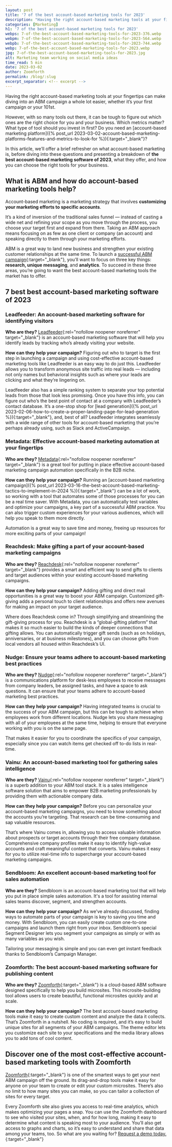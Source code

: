 ```yaml
---
layout: post
title: '7 of the best account-based marketing tools for 2023'
description: "Having the right account-based marketing tools at your fingertips can make diving into an ABM campaign a whole lot easier, whether it’s your first campaign or your 101st."
categories: [Marketing]
h1: '7 of the best account-based marketing tools for 2023'
webps: 7-of-the-best-account-based-marketing-tools-for-2023-376.webp
webpm: 7-of-the-best-account-based-marketing-tools-for-2023-564.webp
webpb: 7-of-the-best-account-based-marketing-tools-for-2023-744.webp
webp: 7-of-the-best-account-based-marketing-tools-for-2023.webp
jpg: 7-of-the-best-account-based-marketing-tools-for-2023.jpg
alt: Marketing team working on social media ideas
time_read: 5 min
date: 2023-03-02
author: Zoomforth
permalink: /blog/:slug
excerpt_separator: <!-- excerpt -->
---
```

Having the right account-based marketing tools at your fingertips can make diving into an ABM campaign a whole lot easier, whether it’s your first campaign or your 101st.
<!-- excerpt -->

However, with so many tools out there, it can be tough to figure out which ones are the right choice for you and your business. Which metrics matter? What type of tool should you invest in first? Do you need an [account-based marketing platform]({% post_url 2023-03-02-account-based-marketing-platforms-features-and-metrics-to-look-for %}){:target="_blank"}?

In this article, we’ll offer a brief refresher on what account-based marketing is, before diving into these questions and presenting a breakdown of **the best account-based marketing software of 2023**, what they offer, and how you can choose the right tools for your business.

## What is ABM and how do account-based marketing tools help?

Account-based marketing is a marketing strategy that involves **customizing your marketing efforts to specific accounts**.

It’s a kind of inversion of the traditional sales funnel — instead of casting a wide net and refining your scope as you move through the process, you choose your target first and expand from there. Taking an ABM approach means focusing on as few as one client or company (an account) and speaking directly to them through your marketing efforts.

ABM is a great way to land new business and strengthen your existing customer relationships at the same time. To launch a [successful ABM campaign]({{'blog/what-is-an-account-based-marketing-campaign-how-to-get-started-with-abm'|relative_url}}){:target="_blank"}, you’ll want to focus on three key things: **research, unique messaging**, and **analytics**. To succeed in these three areas, you’re going to want the best account-based marketing tools the market has to offer.

## 7 best best account-based marketing software of 2023

### Leadfeeder: An account-based marketing software for identifying visitors

**Who are they?** [Leadfeeder](https://www.leadfeeder.com/){:rel="nofollow noopener noreferrer" target="_blank"} is an account-based marketing software that will help you identify leads by tracking who’s already visiting your website.

**How can they help your campaign?** Figuring out who to target is the first step in launching a campaign and using cost-effective account-based marketing tools like Leadfeeder is an easy way to do just this. Leadfeeder allows you to transform anonymous site traffic into real leads — including not only names but behavioral insights such as where your leads are clicking and what they’re lingering on.

Leadfeeder also has a simple ranking system to separate your top potential leads from those that look less promising. Once you have this info, you can figure out who’s the best point of contact at a company with Leadfeeder’s contact database. It’s a one-stop shop for [lead generation]({% post_url 2023-02-06-how-to-create-a-proper-landing-page-for-lead-generation %}){:target="_blank"}, and, best of all? Leadfeeder integrates seamlessly with a wide range of other tools for account-based marketing that you’re perhaps already using, such as Slack and ActiveCampaign.

### Metadata: Effective account-based marketing automation at your fingertips

**Who are they?** [Metadata](https://metadata.io/){:rel="nofollow noopener noreferrer" target="_blank"} is a great tool for putting in place effective account-based marketing campaign automation specifically in the B2B niche.

**How can they help your campaign?** Running an [account-based marketing campaign]({% post_url 2023-03-16-the-best-account-based-marketing-tactics-to-implement-in-2024 %}){:target="_blank"} can be a lot of work, so working with a tool that automates some of those processes for you can be a real time saver. With Metadata, you can automatically test variables and optimize your campaigns, a key part of a successful ABM practice. You can also trigger custom experiences for your various audiences, which will help you speak to them more directly.

Automation is a great way to save time and money, freeing up resources for more exciting parts of your campaign!

### Reachdesk: Make gifting a part of your account-based marketing campaigns

**Who are they?** [Reachdesk](https://reachdesk.com/){:rel="nofollow noopener noreferrer" target="_blank"} provides a smart and efficient way to send gifts to clients and target audiences within your existing account-based marketing campaigns.

**How can they help your campaign?** Adding gifting and direct mail opportunities is a great way to boost your ABM campaign. Customized gift-giving adds a personal touch to client relationships and offers new avenues for making an impact on your target audience.

Where does Reachdesk come in? Through simplifying and streamlining the gift-giving process for you. Reachdesk is a “global-gifting platform” that makes it so much easier to build the kinds of deeper connections that gifting allows. You can automatically trigger gift sends (such as on holidays, anniversaries, or at business milestones), and you can choose gifts from local vendors all housed within Reachdesk’s UI.

### Nudge: Ensure your teams adhere to account-based marketing best practices

**Who are they?** [Nudge](https://nudge.co/){:rel="nofollow noopener noreferrer" target="_blank"} is a communications platform for desk-less employees to receive messages from company leaders, be assigned tasks, and have a space to ask questions. It can ensure that your teams adhere to account-based marketing best practices.

**How can they help your campaign?** Having integrated teams is crucial to the success of your ABM campaign, but this can be tough to achieve when employees work from different locations. Nudge lets you share messaging with all of your employees at the same time, helping to ensure that everyone working with you is on the same page.

That makes it easier for you to coordinate the specifics of your campaign, especially since you can watch items get checked off to-do lists in real-time.

### Vainu: An account-based marketing tool for gathering sales intelligence

**Who are they?** [Vainu](https://vainu.io/){:rel="nofollow noopener noreferrer" target="_blank"} is a superb addition to your ABM tool stack. It is a sales intelligence software solution that aims to empower B2B marketing professionals by providing them with actionable company data.

**How can they help your campaign?** Before you can personalize your account-based marketing campaigns, you need to know something about the accounts you’re targeting. That research can be time-consuming and sap valuable resources.

That’s where Vainu comes in, allowing you to access valuable information about prospects or target accounts through their free company database. Comprehensive company profiles make it easy to identify high-value accounts and craft meaningful content that converts. Vainu makes it easy for you to utilize real-time info to supercharge your account-based marketing campaigns.

### Sendbloom: An excellent account-based marketing tool for sales automation

**Who are they?** Sendbloom is an account-based marketing tool that will help you put in place simple sales automation. It's a tool for assisting internal sales teams discover, segment, and strengthen accounts.

**How can they help your campaign?** As we’ve already discussed, finding ways to automate parts of your campaign is key to saving you time and money. With Sendbloom, you can easily create custom one-to-one campaigns and launch them right from your inbox. Sendbloom’s special Segment Designer lets you segment your campaigns as simply or with as many variables as you wish.

Tailoring your messaging is simple and you can even get instant feedback thanks to Sendbloom’s Campaign Manager.

### Zoomforth: The best account-based marketing software for publishing content

**Who are they?** [Zoomforth]({{site.baseurl}}){:target="_blank"} is a cloud-based ABM software designed specifically to help you build microsites. This microsite-building tool allows users to create beautiful, functional microsites quickly and at scale.

**How can they help your campaign?** The best account-based marketing tools make it easy to create custom content and analyze the data it collects. That’s Zoomforth in a nutshell. No coding is required, and it’s easy to build unique sites for all segments of your ABM campaigns. The theme editor lets you customize each site to your specifications and the media library allows you to add tons of cool content.

## Discover one of the most cost-effective account-based marketing tools with Zoomforth

[Zoomforth]({{site.baseurl}}){:target="_blank"} is one of the smartest ways to get your next ABM campaign off the ground. Its drag-and-drop tools make it easy for anyone on your team to create or edit your custom microsites. There’s also no limit to how many sites you can make, so you can tailor a collection of sites for every target.

Every Zoomforth site also gives you access to real-time analytics, which makes optimizing your pages a snap. You can use the Zoomforth dashboard to see who visited your sites, when, and for how long, making it easy to determine what content is speaking most to your audience. You’ll also get access to graphs and charts, so it’s easy to understand and share that data among your teams, too. So what are you waiting for? [Request a demo today.]({{'request-demo'|relative_url}}){:target="_blank"}

